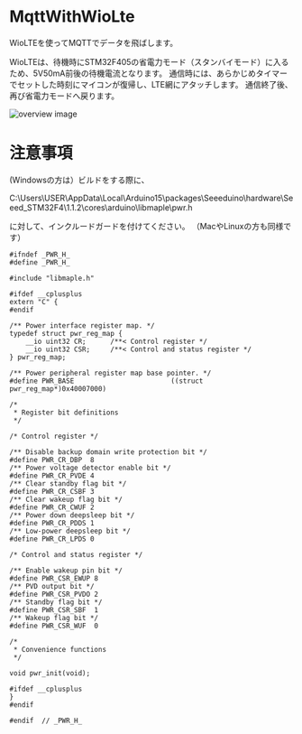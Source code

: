 # MqttWithWioLte
WioLTEを使ってMQTTでデータを飛ばします。

WioLTEは、待機時にSTM32F405の省電力モード（スタンバイモード）に入るため、5V50mA前後の待機電流となります。
通信時には、あらかじめタイマーでセットした時刻にマイコンが復帰し、LTE網にアタッチします。
通信終了後、再び省電力モードへ戻ります。


![overview image](https://github.com/poponta/MqttWithWioLte/blob/master/class.png)

# 注意事項

(Windowsの方は）ビルドをする際に、

C:\Users\USER\AppData\Local\Arduino15\packages\Seeeduino\hardware\Seeed_STM32F4\1.1.2\cores\arduino\libmaple\pwr.h

に対して、インクルードガードを付けてください。
（MacやLinuxの方も同様です）
~~~
#ifndef _PWR_H_
#define _PWR_H_

#include "libmaple.h"

#ifdef __cplusplus
extern "C" {
#endif

/** Power interface register map. */
typedef struct pwr_reg_map {
    __io uint32 CR;      /**< Control register */
    __io uint32 CSR;     /**< Control and status register */
} pwr_reg_map;

/** Power peripheral register map base pointer. */
#define PWR_BASE                        ((struct pwr_reg_map*)0x40007000)

/*
 * Register bit definitions
 */

/* Control register */

/** Disable backup domain write protection bit */
#define PWR_CR_DBP  8
/** Power voltage detector enable bit */
#define PWR_CR_PVDE 4
/** Clear standby flag bit */
#define PWR_CR_CSBF 3
/** Clear wakeup flag bit */
#define PWR_CR_CWUF 2
/** Power down deepsleep bit */
#define PWR_CR_PDDS 1
/** Low-power deepsleep bit */
#define PWR_CR_LPDS 0

/* Control and status register */

/** Enable wakeup pin bit */
#define PWR_CSR_EWUP 8
/** PVD output bit */
#define PWR_CSR_PVDO 2
/** Standby flag bit */
#define PWR_CSR_SBF  1
/** Wakeup flag bit */
#define PWR_CSR_WUF  0

/*
 * Convenience functions
 */

void pwr_init(void);

#ifdef __cplusplus
}
#endif

#endif  // _PWR_H_
~~~
